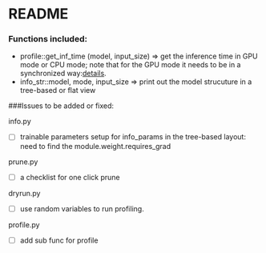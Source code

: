 # README

### Functions included:
- profile::get_inf_time (model, input_size) => get the inference time in GPU mode or CPU mode; note that for the GPU mode
it needs to be in a synchronized way:[details](https://medium.com/@auro_227/timing-your-pytorch-code-fragments-e1a556e81f2).
- info_str::model, mode, input_size => print out the model strucuture in a tree-based or flat view



###Issues to be added or fixed:

info.py
- [ ] trainable parameters setup for info_params in the tree-based layout: need to find the module.weight.requires_grad

prune.py
- [ ] a checklist for one click prune

dryrun.py 
- [ ] use random variables to run profiling.


profile.py
- [ ] add sub func for profile

 